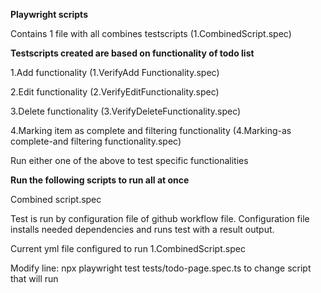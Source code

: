 **Playwright scripts** 

Contains 1 file with all combines testscripts (1.CombinedScript.spec)

**Testscripts created are based on functionality of todo list**

1.Add functionality (1.VerifyAdd Functionality.spec)

2.Edit functionality (2.VerifyEditFunctionality.spec)

3.Delete functionality (3.VerifyDeleteFunctionality.spec)

4.Marking item as complete and filtering functionality (4.Marking-as complete-and filtering functionality.spec)

Run either one of the above to test specific functionalities 

**Run the following scripts to run all at once**

Combined script.spec

Test is run by configuration file of github workflow file. Configuration file installs needed dependencies and runs test with a result output. 

Current yml file configured to run 1.CombinedScript.spec

Modify line: npx playwright test tests/todo-page.spec.ts to change script that will run 

